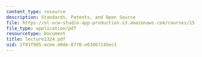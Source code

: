 ```yaml
---
content_type: resource
description: Standards, Patents, and Open Source
file: https://ol-ocw-studio-app-production.s3.amazonaws.com/courses/15-351-managing-the-innovation-process-fall-2002/2f81f985ecee40de8770e03d67145ec1_lecture2324.pdf
file_type: application/pdf
resourcetype: Document
title: lecture2324.pdf
uid: 2f81f985-ecee-40de-8770-e03d67145ec1
---
```

